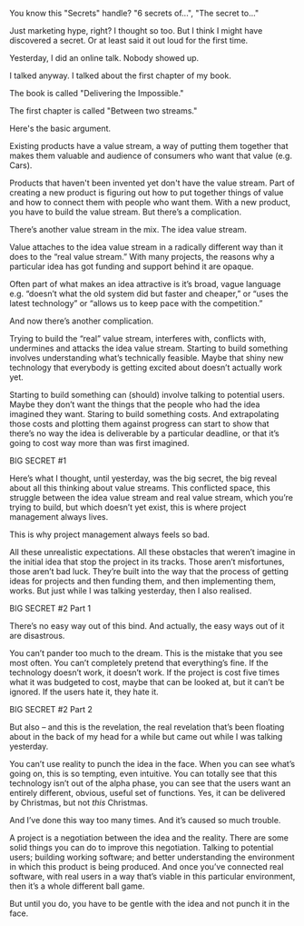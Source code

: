 You know this "Secrets" handle? "6 secrets of...", "The secret to..."

Just marketing hype, right? I thought so too. But I think I might have discovered a secret. Or at least said it out loud for the first time.

Yesterday, I did an online talk. Nobody showed up. 

I talked anyway. I talked about the first chapter of my book.

The book is called "Delivering the Impossible."

The first chapter is called "Between two streams."

Here's the basic argument. 

Existing products have a value stream, a way of putting them together that makes them valuable and audience of consumers who want that value (e.g. Cars).

Products that haven't been invented yet don't have the value stream. Part of creating a new product is figuring out how to put together things of value and how to connect them with people who want them. With a new product, you have to build the value stream.
But there’s a complication. 

There’s another value stream in the mix. The idea value stream. 

Value attaches to the idea value stream in a radically different way than it does to the “real value stream.” With many projects, the reasons why a particular idea has got funding and support behind it are opaque.

Often part of what makes an idea attractive is it’s broad, vague language e.g. “doesn’t what the old system did but faster and cheaper,” or “uses the latest technology” or “allows us to keep pace with the competition.”

And now there’s another complication.

Trying to build the “real” value stream, interferes with, conflicts with, undermines and attacks the idea value stream. 
Starting to build something involves understanding what’s technically feasible. Maybe that shiny new technology that everybody is getting excited about doesn’t actually work yet.

Starting to build something can (should) involve talking to potential users.  Maybe they don’t want the things that the people who had the idea imagined they want.
Staring to build something costs. And extrapolating those costs and plotting them against progress can start to show that there’s no way the idea is deliverable by a particular deadline, or that it’s going to cost way more than was first imagined.

BIG SECRET #1

Here’s what I thought, until yesterday, was the big secret, the big reveal about all this thinking about value streams.
This conflicted space, this struggle between the idea value stream and real value stream, which you’re trying to build, but which doesn’t yet exist, this is where project management always lives. 

This is why project management always feels so bad. 

All these unrealistic expectations. All these obstacles that weren’t imagine in the initial idea that stop the project in its tracks. Those aren’t misfortunes, those aren’t bad luck. They’re built into the way that the process of getting ideas for projects and then funding them, and then implementing them, works.
But just while I was talking yesterday, then I also realised.

BIG SECRET #2 Part 1

There’s no easy way out of this bind. And actually, the easy ways out of it are disastrous.

You can’t pander too much to the dream. This is the mistake that you see most often. You can’t completely pretend that everything’s fine. If the technology doesn’t work, it doesn’t work. If the project is cost five times what it was budgeted to cost, maybe that can be looked at, but it can’t be ignored. If the users hate it, they hate it.

BIG SECRET #2 Part 2

But also – and this is the revelation, the real revelation that’s been floating about in the back of my head for a while but came out while I was talking yesterday.

You can’t use reality to punch the idea in the face. When you can see what’s going on, this is so tempting, even intuitive. You can totally see that this technology isn’t out of the alpha phase, you can see that the users want an entirely different, obvious, useful set of functions. Yes, it can be delivered by Christmas, but not *this* Christmas.

And I’ve done this way too many times. And it’s caused so much trouble. 

A project is a negotiation between the idea and the reality. There are some solid things you can do to improve this negotiation. Talking to potential users; building working software; and better understanding the environment in which this product is being produced.  And once you’ve connected real software, with real users in a way that’s viable in this particular environment, then it’s a whole different ball game.

But until you do, you have to be gentle with the idea and not punch it in the face.

